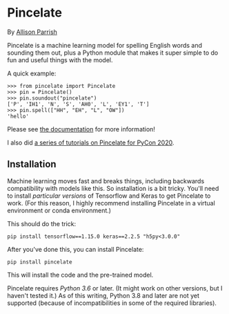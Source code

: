 # Pincelate

By [Allison Parrish](https://www.decontextualize.com/)

Pincelate is a machine learning model for spelling English words and sounding
them out, plus a Python module that makes it super simple to do fun and useful
things with the model.

A quick example:

    >>> from pincelate import Pincelate
    >>> pin = Pincelate()
    >>> pin.soundout("pincelate")
    ['P', 'IH1', 'N', 'S', 'AH0', 'L', 'EY1', 'T']
    >>> pin.spell(["HH", "EH", "L", "OW"])
    'hello'

Please see [the documentation](https://pincelate.readthedocs.io/en/latest/) for
more information!

I also did [a series of tutorials on Pincelate for PyCon
2020](https://github.com/aparrish/nonsense-verse-pycon-2020).

## Installation

Machine learning moves fast and breaks things, including backwards
compatibility with models like this. So installation is a bit tricky. You'll
need to install *particular versions* of Tensorflow and Keras to get Pincelate
to work. (For this reason, I highly recommend installing Pincelate in a virtual
environment or conda environment.)

This should do the trick:

    pip install tensorflow==1.15.0 keras==2.2.5 "h5py<3.0.0"

After you've done this, you can install Pincelate:

    pip install pincelate

This will install the code and the pre-trained model.

Pincelate requires *Python 3.6* or later. (It might work on other versions, but
I haven't tested it.) As of this writing, Python 3.8 and later are not yet
supported (because of incompatibilities in some of the required libraries).

